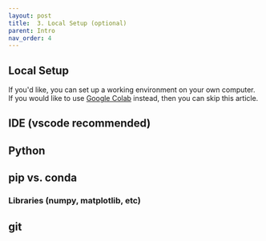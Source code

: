 ```yaml
---
layout: post
title:  3. Local Setup (optional)
parent: Intro
nav_order: 4
---
```


## Local Setup
If you'd like, you can set up a working environment on your own computer. If you would like to use [Google Colab](https://colab.research.google.com) instead, then you can skip this article.

## IDE (vscode recommended)

## Python


## pip vs. conda
### Libraries (numpy, matplotlib, etc)


## git
